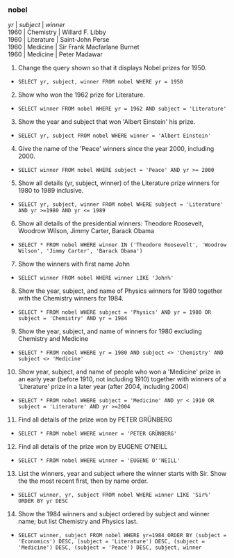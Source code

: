### nobel
 _yr_  |   _subject_  | _winner_<br/>
1960 | Chemistry  | Willard F. Libby<br/>
1960 | Literature | Saint-John Perse<br/>
1960 | Medicine   | Sir Frank Macfarlane Burnet<br/>
1960 | Medicine   | Peter Madawar<br/>

1. Change the query shown so that it displays Nobel prizes for 1950.
* `SELECT yr, subject, winner FROM nobel WHERE yr = 1950`

2. Show who won the 1962 prize for Literature.
* `SELECT winner FROM nobel WHERE yr = 1962 AND subject = 'Literature'`

3. Show the year and subject that won 'Albert Einstein' his prize.
* `SELECT yr, subject FROM nobel WHERE winner = 'Albert Einstein'`

4. Give the name of the 'Peace' winners since the year 2000, including 2000.
* `SELECT winner FROM nobel WHERE subject = 'Peace' AND yr >= 2000`

5. Show all details (yr, subject, winner) of the Literature prize winners for 1980 to 1989 inclusive.
* `SELECT yr, subject, winner FROM nobel WHERE subject = 'Literature' AND yr >=1980 AND yr <= 1989`

6. Show all details of the presidential winners: Theodore Roosevelt, Woodrow Wilson, Jimmy Carter, Barack Obama
* `SELECT * FROM nobel WHERE winner IN ('Theodore Roosevelt', 'Woodrow Wilson', 'Jimmy Carter', 'Barack Obama')`

7. Show the winners with first name John
* `SELECT winner FROM nobel WHERE winner LIKE 'John%'`

8. Show the year, subject, and name of Physics winners for 1980 together with the Chemistry winners for 1984.
* `SELECT * FROM nobel WHERE subject = 'Physics' AND yr = 1980 OR  subject = 'Chemistry' AND yr = 1984`

9. Show the year, subject, and name of winners for 1980 excluding Chemistry and Medicine
* `SELECT * FROM nobel WHERE yr = 1980 AND subject <> 'Chemistry' AND subject <> 'Medicine'`

10. Show year, subject, and name of people who won a 'Medicine' prize in an early year (before 1910, not including 1910) together with winners of a 'Literature' prize in a later year (after 2004, including 2004)
* `SELECT * FROM nobel WHERE subject = 'Medicine' AND yr < 1910 OR subject = 'Literature' AND yr >=2004`

11. Find all details of the prize won by PETER GRÜNBERG
* `SELECT * FROM nobel WHERE winner = 'PETER GRÜNBERG'`

12. Find all details of the prize won by EUGENE O'NEILL
* `SELECT * FROM nobel WHERE winner = 'EUGENE O''NEILL'`

13. List the winners, year and subject where the winner starts with Sir. Show the the most recent first, then by name order.
* `SELECT winner, yr, subject FROM nobel WHERE winner LIKE 'Sir%' ORDER BY yr DESC`

14. Show the 1984 winners and subject ordered by subject and winner name; but list Chemistry and Physics last.
* `SELECT winner, subject FROM nobel WHERE yr=1984 ORDER BY (subject = 'Economics') DESC, (subject = 'Literature') DESC, (subject = 'Medicine') DESC, (subject = 'Peace') DESC, subject, winner`